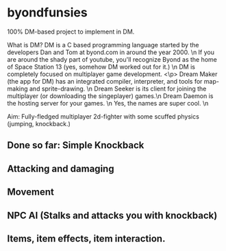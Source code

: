 # byondfunsies
100% DM-based project to implement in DM.

What is DM? 
DM is a C based programming language started by the developers Dan and Tom at byond.com in around the year 2000. \n
If you are around the shady part of youtube, you'll recognize Byond as the home of Space Station 13 (yes, somehow DM worked out for it.) \n
DM is completely focused on multiplayer game development. <\p>
Dream Maker (the app for DM) has an integrated compiler, interpreter, and tools for map-making and sprite-drawing. \n 
Dream Seeker is its client for joining the multiplayer (or downloading the singeplayer) games.\n
Dream Daemon is the hosting server for your games. \n
Yes, the names are super cool. \n

Aim:
Fully-fledged multiplayer 2d-fighter with some scuffed physics (jumping, knockback.)

Done so far:
Simple Knockback
-
Attacking and damaging
-
Movement
-
NPC AI (Stalks and attacks you with knockback)
-
Items, item effects, item interaction.
-
